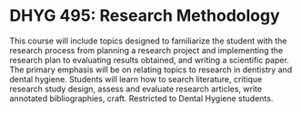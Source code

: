 # DHYG 495: Research Methodology

This course will include topics designed to familiarize the student with the research process from planning a research project and implementing the research plan to evaluating results obtained, and writing a scientific paper. The primary emphasis will be on relating topics to research in dentistry and dental hygiene. Students will learn how to search literature, critique research study design, assess and evaluate research articles, write annotated bibliographies, craft. Restricted to Dental Hygiene students.